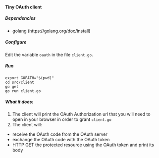 #### Tiny OAuth client

##### Dependencies
- golang (https://golang.org/doc/install)

##### Configure
Edit the variable `oauth` in the file `client.go`.

##### Run
```
export GOPATH="$(pwd)"
cd src/client
go get
go run client.go
```

##### What it does:
1. The client will print the OAuth Authorization url that you will need to open in your browser in order to grant `client.go`
2. The client will:
  - receive the OAuth code from the OAuth server
  - exchange the OAuth code with the OAuth token
  - HTTP GET the protected resource using the OAuth token and print its body
